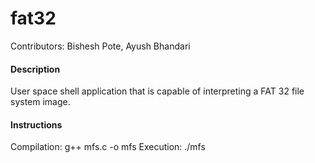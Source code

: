 # fat32
Contributors: Bishesh Pote, Ayush Bhandari

#### Description
User space shell application that is capable of interpreting a FAT 32 file system image.

#### Instructions
Compilation: g++ mfs.c -o mfs
Execution: ./mfs
